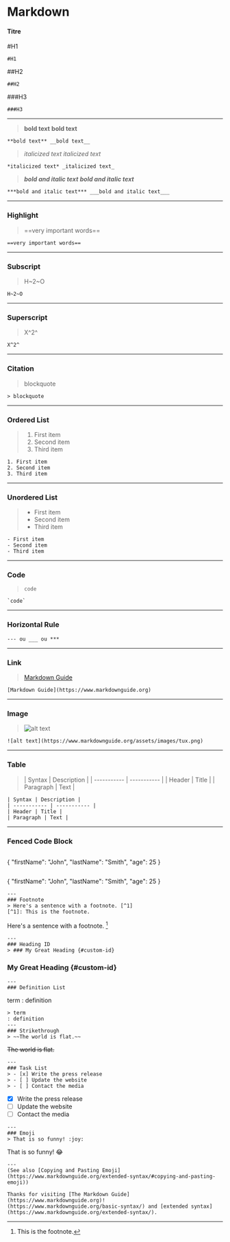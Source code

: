 # Markdown
#### Titre
#H1
```
#H1
```
##H2
```
##H2
```
###H3
```
###H3
```
---
> **bold text** __bold text__
```
**bold text** __bold text__
```

> *italicized text* _italicized text_
```
*italicized text* _italicized text_
```

> ***bold and italic text*** ___bold and italic text___
```
***bold and italic text*** ___bold and italic text___
```
---
### Highlight
> ==very important words==
```
==very important words==
```
---
### Subscript 
> H~2~O
```
H~2~O
```
---
### Superscript 
> X^2^
```
X^2^
```
---
### Citation
> blockquote
```
> blockquote
```
---
### Ordered List
> 1. First item
> 2. Second item
> 3. Third item
```
1. First item
2. Second item
3. Third item
```
---
### Unordered List
> - First item
> - Second item
> - Third item
```
- First item
- Second item
- Third item
```
---
### Code
> `code`
```
`code`
```
---
### Horizontal Rule
```
--- ou ___ ou ***
```
---
### Link
> [Markdown Guide](https://www.markdownguide.org)
```
[Markdown Guide](https://www.markdownguide.org)
```
---
### Image
> ![alt text](https://www.markdownguide.org/assets/images/tux.png)
```
![alt text](https://www.markdownguide.org/assets/images/tux.png)
```
---
### Table
> | Syntax | Description |
| ----------- | ----------- |
| Header | Title |
| Paragraph | Text |
```
| Syntax | Description |
| ----------- | ----------- |
| Header | Title |
| Paragraph | Text |
```
---
### Fenced Code Block
> ```
{
"firstName": "John",
"lastName": "Smith",
"age": 25
}
```
```
{
"firstName": "John",
"lastName": "Smith",
"age": 25
}
```
---
### Footnote
> Here's a sentence with a footnote. [^1]
[^1]: This is the footnote.
```
Here's a sentence with a footnote. [^1]

[^1]: This is the footnote.
```
---
### Heading ID
> ### My Great Heading {#custom-id}
```
### My Great Heading {#custom-id}
```
---
### Definition List
```
term
: definition
```
> term
: definition
---
### Strikethrough
> ~~The world is flat.~~
```
~~The world is flat.~~
```
---
### Task List
> - [x] Write the press release
> - [ ] Update the website
> - [ ] Contact the media
```
- [x] Write the press release
- [ ] Update the website
- [ ] Contact the media
```
---
### Emoji
> That is so funny! :joy:
```
That is so funny! :joy:
```
---
(See also [Copying and Pasting Emoji](https://www.markdownguide.org/extended-syntax/#copying-and-pasting-emoji))

Thanks for visiting [The Markdown Guide](https://www.markdownguide.org)!
(https://www.markdownguide.org/basic-syntax/) and [extended syntax](https://www.markdownguide.org/extended-syntax/).